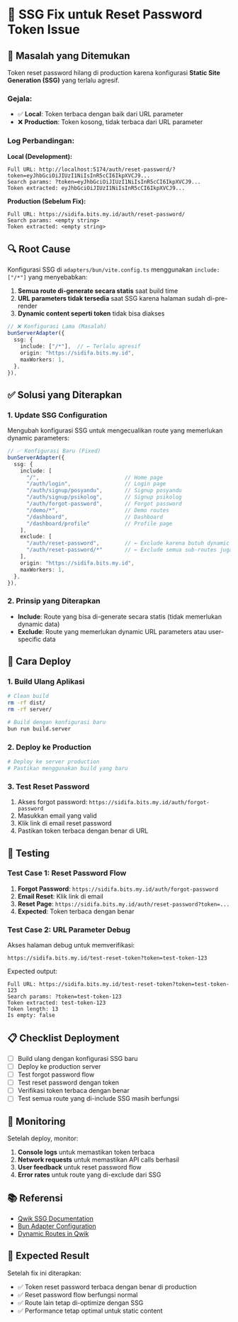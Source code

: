 # 🔧 SSG Fix untuk Reset Password Token Issue

## 🚨 Masalah yang Ditemukan

Token reset password hilang di production karena konfigurasi **Static Site Generation (SSG)** yang terlalu agresif.

### Gejala:

- ✅ **Local**: Token terbaca dengan baik dari URL parameter
- ❌ **Production**: Token kosong, tidak terbaca dari URL parameter

### Log Perbandingan:

**Local (Development):**

```
Full URL: http://localhost:5174/auth/reset-password/?token=eyJhbGciOiJIUzI1NiIsInR5cCI6IkpXVCJ9...
Search params: ?token=eyJhbGciOiJIUzI1NiIsInR5cCI6IkpXVCJ9...
Token extracted: eyJhbGciOiJIUzI1NiIsInR5cCI6IkpXVCJ9...
```

**Production (Sebelum Fix):**

```
Full URL: https://sidifa.bits.my.id/auth/reset-password/
Search params: <empty string>
Token extracted: <empty string>
```

## 🔍 Root Cause

Konfigurasi SSG di `adapters/bun/vite.config.ts` menggunakan `include: ["/*"]` yang menyebabkan:

1. **Semua route di-generate secara statis** saat build time
2. **URL parameters tidak tersedia** saat SSG karena halaman sudah di-pre-render
3. **Dynamic content seperti token** tidak bisa diakses

```typescript
// ❌ Konfigurasi Lama (Masalah)
bunServerAdapter({
  ssg: {
    include: ["/*"],  // ← Terlalu agresif
    origin: "https://sidifa.bits.my.id",
    maxWorkers: 1,
  },
}),
```

## ✅ Solusi yang Diterapkan

### 1. Update SSG Configuration

Mengubah konfigurasi SSG untuk mengecualikan route yang memerlukan dynamic parameters:

```typescript
// ✅ Konfigurasi Baru (Fixed)
bunServerAdapter({
  ssg: {
    include: [
      "/",                           // Home page
      "/auth/login",                 // Login page
      "/auth/signup/posyandu",       // Signup posyandu
      "/auth/signup/psikolog",       // Signup psikolog
      "/auth/forgot-password",       // Forgot password
      "/demo/*",                     // Demo routes
      "/dashboard",                  // Dashboard
      "/dashboard/profile"           // Profile page
    ],
    exclude: [
      "/auth/reset-password",        // ← Exclude karena butuh dynamic token
      "/auth/reset-password/*"       // ← Exclude semua sub-routes juga
    ],
    origin: "https://sidifa.bits.my.id",
    maxWorkers: 1,
  },
}),
```

### 2. Prinsip yang Diterapkan

- **Include**: Route yang bisa di-generate secara statis (tidak memerlukan dynamic data)
- **Exclude**: Route yang memerlukan dynamic URL parameters atau user-specific data

## 🚀 Cara Deploy

### 1. Build Ulang Aplikasi

```bash
# Clean build
rm -rf dist/
rm -rf server/

# Build dengan konfigurasi baru
bun run build.server
```

### 2. Deploy ke Production

```bash
# Deploy ke server production
# Pastikan menggunakan build yang baru
```

### 3. Test Reset Password

1. Akses forgot password: `https://sidifa.bits.my.id/auth/forgot-password`
2. Masukkan email yang valid
3. Klik link di email reset password
4. Pastikan token terbaca dengan benar di URL

## 🧪 Testing

### Test Case 1: Reset Password Flow

1. **Forgot Password**: `https://sidifa.bits.my.id/auth/forgot-password`
2. **Email Reset**: Klik link di email
3. **Reset Page**: `https://sidifa.bits.my.id/auth/reset-password?token=...`
4. **Expected**: Token terbaca dengan benar

### Test Case 2: URL Parameter Debug

Akses halaman debug untuk memverifikasi:

```
https://sidifa.bits.my.id/test-reset-token?token=test-token-123
```

Expected output:

```
Full URL: https://sidifa.bits.my.id/test-reset-token?token=test-token-123
Search params: ?token=test-token-123
Token extracted: test-token-123
Token length: 13
Is empty: false
```

## 📋 Checklist Deployment

- [ ] Build ulang dengan konfigurasi SSG baru
- [ ] Deploy ke production server
- [ ] Test forgot password flow
- [ ] Test reset password dengan token
- [ ] Verifikasi token terbaca dengan benar
- [ ] Test semua route yang di-include SSG masih berfungsi

## 🔄 Monitoring

Setelah deploy, monitor:

1. **Console logs** untuk memastikan token terbaca
2. **Network requests** untuk memastikan API calls berhasil
3. **User feedback** untuk reset password flow
4. **Error rates** untuk route yang di-exclude dari SSG

## 📚 Referensi

- [Qwik SSG Documentation](https://qwik.dev/docs/deployments/static-site-generation/)
- [Bun Adapter Configuration](https://qwik.dev/docs/deployments/bun/)
- [Dynamic Routes in Qwik](https://qwik.dev/docs/routing/dynamic/)

## 🎯 Expected Result

Setelah fix ini diterapkan:

- ✅ Token reset password terbaca dengan benar di production
- ✅ Reset password flow berfungsi normal
- ✅ Route lain tetap di-optimize dengan SSG
- ✅ Performance tetap optimal untuk static content
